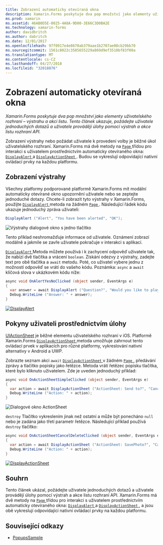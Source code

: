 ```yaml
---
title: Zobrazení automaticky otevíraná okna
description: Xamarin.Forms poskytuje dva pop množství jako elementy uživatelského rozhraní – výstrahu a akci listu. Tento článek ukazuje, požádejte uživatele jednoduchých dotazů a uživatele provádějí úlohy pomocí výstrah a akce listu rozhraní API.
ms.prod: xamarin
ms.assetid: 46AB0D5E-0025-4A8A-9D00-3E66C3D0BA2E
ms.technology: xamarin-forms
author: davidbritch
ms.author: dabritch
ms.date: 12/01/2017
ms.openlocfilehash: 97f0917e4e8670ab379aae1b2707ae08cb29bb70
ms.sourcegitcommit: 1561c8022c3585655229a869d9ef3510bf83f00a
ms.translationtype: MT
ms.contentlocale: cs-CZ
ms.lasthandoff: 04/27/2018
ms.locfileid: "32018876"
---
```

# <a name="displaying-pop-ups"></a>Zobrazení automaticky otevíraná okna

_Xamarin.Forms poskytuje dva pop množství jako elementy uživatelského rozhraní – výstrahu a akci listu. Tento článek ukazuje, požádejte uživatele jednoduchých dotazů a uživatele provádějí úlohy pomocí výstrah a akce listu rozhraní API._

Zobrazení výstrahy nebo požádat uživatele k provedení volby je běžné úkol uživatelského rozhraní. Xamarin.Forms má dvě metody na [ `Page` ](https://developer.xamarin.com/api/type/Xamarin.Forms.Page/) třídou pro interakci s uživatelem prostřednictvím automaticky otevíraného okna: [ `DisplayAlert` ](https://developer.xamarin.com/api/member/Xamarin.Forms.Page.DisplayAlert(System.String,System.String,System.String)/) a [ `DisplayActionSheet` ](https://developer.xamarin.com/api/member/Xamarin.Forms.Page.DisplayActionSheet(System.String,System.String,System.String,System.String[])/). Budou se vykreslují odpovídající nativní ovládací prvky na každou platformu.

## <a name="displaying-an-alert"></a>Zobrazení výstrahy

Všechny platformy podporované platformě Xamarin.Forms mít modální automaticky otevírané okno upozornění uživatele nebo se zeptejte jednoduché dotazy. Chcete-li zobrazit tyto výstrahy v Xamarin.Forms, použijte [ `DisplayAlert` ](https://developer.xamarin.com/api/member/Xamarin.Forms.Page.DisplayAlert(System.String,System.String,System.String)/) metoda na žádném [ `Page` ](https://developer.xamarin.com/api/type/Xamarin.Forms.Page/). Následující řádek kódu ukazuje jednoduchý zpráva uživateli:

```csharp
DisplayAlert ("Alert", "You have been alerted", "OK");
```

![](pop-ups-images/alert.png "Výstrahy dialogové okno s jedno tlačítko")

Tento příklad neshromažďuje informace od uživatele. Oznámení zobrazí modálně a jakmile se zavře uživatele pokračuje v interakci s aplikací.

[ `DisplayAlert` ](https://developer.xamarin.com/api/member/Xamarin.Forms.Page.DisplayAlert(System.String,System.String,System.String)/) Metoda můžete používá i k zachycení odpověď uživatele tak, že nabízí dvě tlačítka a vrácení `boolean`. Získání odezvy z výstrahy, zadejte text pro obě tlačítka a `await` metodu. Poté, co uživatel vybere jednu z možností odpověď se vrátí do vašeho kódu. Poznámka: `async` a `await` klíčová slova v ukázkovém kódu níže:

```csharp
async void OnAlertYesNoClicked (object sender, EventArgs e)
{
  var answer = await DisplayAlert ("Question?", "Would you like to play a game", "Yes", "No");
  Debug.WriteLine ("Answer: " + answer);
}
```

[![DisplayAlert](pop-ups-images/alert2-sml.png "výstrahy dialogové okno s dvě tlačítka")](pop-ups-images/alert2.png#lightbox "výstrahy dialogové okno s dvě tlačítka")

## <a name="guiding-users-through-tasks"></a>Pokyny uživateli prostřednictvím úlohy

[UIActionSheet](https://developer.apple.com/library/ios/documentation/uikit/reference/uiactionsheet_class/Reference/Reference.html) je běžné elementu uživatelského rozhraní v iOS. Platformě Xamarin.Forms [ `DisplayActionSheet` ](https://developer.xamarin.com/api/member/Xamarin.Forms.Page.DisplayActionSheet(System.String,System.String,System.String,System.String[])/) metoda umožňuje zahrnout tento ovládací prvek v aplikacích pro různé platformy, vykreslování nativní alternativy v Android a UWP.

Zobrazte seznam akci `await` [ `DisplayActionSheet` ](https://developer.xamarin.com/api/member/Xamarin.Forms.Page.DisplayActionSheet(System.String,System.String,System.String,System.String[])/) v žádném [ `Page` ](https://developer.xamarin.com/api/type/Xamarin.Forms.Page/), předávání zprávy a tlačítko popisky jako řetězce. Metoda vrátí řetězec popisku tlačítka, které bylo kliknuto uživatelem. Zde je uveden jednoduchý příklad:

```csharp
async void OnActionSheetSimpleClicked (object sender, EventArgs e)
{
  var action = await DisplayActionSheet ("ActionSheet: Send to?", "Cancel", null, "Email", "Twitter", "Facebook");
  Debug.WriteLine ("Action: " + action);
}
```

![](pop-ups-images/action.png "Dialogové okno ActionSheet")

`destroy` Tlačítko vykreslením jinak než ostatní a může být ponecháno `null` nebo je zadána jako třetí parametr řetězce. Následující příklad používá `destroy` tlačítko:

```csharp
async void OnActionSheetCancelDeleteClicked (object sender, EventArgs e)
{
  var action = await DisplayActionSheet ("ActionSheet: SavePhoto?", "Cancel", "Delete", "Photo Roll", "Email");
  Debug.WriteLine ("Action: " + action);
}
```

[![DisplayActionSheet](pop-ups-images/action2-sml.png "akce list dialogové okno s Destroy tlačítko")](pop-ups-images/action2.png#lightbox "akce list dialogové okno s Destroy tlačítko")

## <a name="summary"></a>Souhrn

Tento článek ukázal, požádejte uživatele jednoduchých dotazů a uživatele provádějí úlohy pomocí výstrah a akce listu rozhraní API. Xamarin.Forms má dvě metody na [ `Page` ](https://developer.xamarin.com/api/type/Xamarin.Forms.Page/) třídou pro interakci s uživatelem prostřednictvím automaticky otevíraného okna: [ `DisplayAlert` ](https://developer.xamarin.com/api/member/Xamarin.Forms.Page.DisplayAlert(System.String,System.String,System.String)/) a [ `DisplayActionSheet` ](https://developer.xamarin.com/api/member/Xamarin.Forms.Page.DisplayActionSheet(System.String,System.String,System.String,System.String[])/), a jsou obě vykreslují odpovídající nativní ovládací prvky na každou platformu.



## <a name="related-links"></a>Související odkazy

- [PopupsSample](https://developer.xamarin.com/samples/xamarin-forms/Navigation/Pop-ups/)
